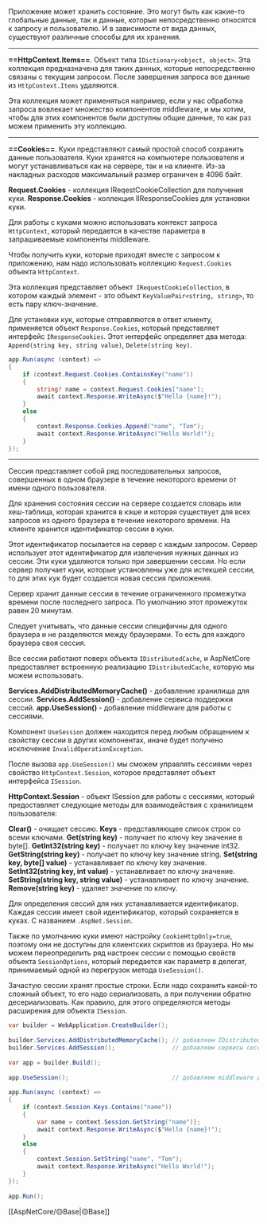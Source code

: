 Приложение может хранить состояние. Это могут быть как какие-то глобальные данные, так и данные, которые непосредственно относятся к запросу и пользователю. И в зависимости от вида данных, существуют различные способы для их хранения.

---

**==HttpContext.Items==**. Объект типа `IDictionary<object, object>`. Эта коллекция предназначена для таких данных, которые непосредственно связаны с текущим запросом. После завершения запроса все данные из `HttpContext.Items` удаляются. 

Эта коллекция может применяться например, если у нас обработка запроса вовлекает множество компонентов middleware, и мы хотим, чтобы для этих компонентов были доступны общие данные, то как раз можем применить эту коллекцию.

---

**==Cookies==**. Куки представляют самый простой способ сохранить данные пользователя. Куки хранятся на компьютере пользователя и могут устанавливаться как на сервере, так и на клиенте. Из-за накладных расходов максимальный размер ограничен в 4096 байт.

**Request.Cookies** - коллекция IReqestCookieCollection для получения куки.
**Response.Cookies** - коллекция IIResponseCookies для установки куки.

Для работы с куками можно использовать контекст запроса `HttpContext`, который передается в качестве параметра в запрашиваемые компоненты middleware.

Чтобы получить куки, которые приходят вместе с запросом к приложению, нам надо использовать коллекцию `Request.Cookies` объекта `HttpContext`.

Эта коллекция представляет объект` IRequestCookieCollection`, в котором каждый элемент - это объект `KeyValuePair<string, string>`, то есть пару ключ-значение.

Для установки кук, которые отправляются в ответ клиенту, применяется объект `Response.Cookies`, который представляет интерфейс `IResponseCookies`. Этот интерфейс определяет два метода: `Append(string key, string value)`, `Delete(string key)`.

```c#
app.Run(async (context) =>
{
    if (context.Request.Cookies.ContainsKey("name"))
    {
        string? name = context.Request.Cookies["name"];
        await context.Response.WriteAsync($"Hello {name}!");
    }
    else
    {
        context.Response.Cookies.Append("name", "Tom");
        await context.Response.WriteAsync("Hello World!");
    }
});
```

---

Сессия представляет собой ряд последовательных запросов, совершенных в одном браузере в течение некоторого времени от имени одного пользователя.

Для хранения состояния сессии на сервере создается словарь или хеш-таблица, которая хранится в кэше и которая существует для всех запросов из одного браузера в течение некоторого времени. На клиенте хранится идентификатор сессии в куки.

Этот идентификатор посылается на сервер с каждым запросом. Сервер использует этот идентификатор для извлечения нужных данных из сессии. Эти куки удаляются только при завершении сессии. Но если сервер получает куки, которые установлены уже для истекшей сессии, то для этих кук будет создается новая сессия приложения.

Сервер хранит данные сессии в течение ограниченного промежутка времени после последнего запроса. По умолчанию этот промежуток равен 20 минутам.

Следует учитывать, что данные сессии специфичны для одного браузера и не разделяются между браузерами. То есть для каждого браузера своя сессия.

Все сессии работают поверх объекта `IDistributedCache`, и AspNetCore предоставляет встроенную реализацию `IDistributedCache`, которую мы можем использовать.

**Services.AddDistributedMemoryCache()** - добавление хранилища для сессии.
**Services.AddSession()** - добавление сервиса поддержки сессий.
**app.UseSession()** - добавление middleware для работы с сессиями.

Компонент `UseSession` должен находится перед любым обращением к свойству сессии в других компонентах, иначе будет получено исключение `InvalidOperationException`. 

После вызова `app.UseSession()` мы сможем управлять сессиями через свойство `HttpContext.Session`, которое представляет объект интерфейса `ISession`.

**HttpContext.Session** - объект ISession для работы с сессиями, который предоставляет следующие методы для взаимодействия с хранилищем пользователя:

**Clear()** - очищает сессию.
**Keys** - представляющее список строк со всеми ключами.
**Get(string key)** - получает по ключу key значение в byte[].
**GetInt32(string key)** - получает по ключу key значение int32.
**GetString(string key)** - получает по ключу key значение string.
**Set(string key, byte[] value)** - устанавливает по ключу key значение.
**SetInt32(string key, int value)** - устанавливает по ключу значение.
**SetString(string key, string value)** - устанавливает по ключу значение.
**Remove(string key)** - удаляет значение по ключу.

Для определения сессий для них устанавливается идентификатор. Каждая сессия имеет свой идентификатор, который сохраняется в куках. С названием `.AspNet.Session`.

Также по умолчанию куки имеют настройку `CookieHttpOnly=true`, поэтому они не доступны для клиентских скриптов из браузера. Но мы можем переопределить ряд настроек сессии с помощью свойств объекта `SessionOptions`, который передается как параметр в делегат, принимаемый одной из перегрузок метода `UseSession()`.

Зачастую сессии хранят простые строки. Если надо сохранить какой-то сложный объект, то его надо сериализовать, а при получении обратно десериализовать. Как правило, для этого определяются методы расширения для объекта `ISession`.

```c#
var builder = WebApplication.CreateBuilder();
 
builder.Services.AddDistributedMemoryCache(); // добавляем IDistributedMemoryCache
builder.Services.AddSession();                // добавляем сервисы сессии
 
var app = builder.Build();
 
app.UseSession();                             // добавляем middleware для сессий
 
app.Run(async (context) =>
{
    if (context.Session.Keys.Contains("name"))
    {
	    var name = context.Session.GetString("name")};
	    await context.Response.WriteAsync($"Hello {name}!");
    }
    else
    {
        context.Session.SetString("name", "Tom");
        await context.Response.WriteAsync("Hello World!");
    }
});
 
app.Run();
```

[[AspNetCore/🟡Base|🟡Base]]
